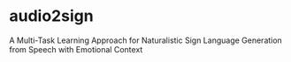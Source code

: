 # audio2sign
A Multi-Task Learning Approach for Naturalistic Sign Language Generation from Speech with Emotional Context
